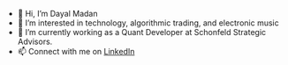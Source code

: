 - 👋 Hi, I’m Dayal Madan
- 👀 I’m interested in technology, algorithmic trading, and electronic music
- 🌱 I’m currently working as a Quant Developer at Schonfeld Strategic Advisors.
- 📫 Connect with me on <a href="https://www.linkedin.com/in/dayal-madan-5788b446/">LinkedIn</a>

<!---
dayalmadan/dayalmadan is a ✨ special ✨ repository because its `README.md` (this file) appears on your GitHub profile.
You can click the Preview link to take a look at your changes.
--->
